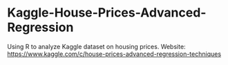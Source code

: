 # Kaggle-House-Prices-Advanced-Regression
Using R to analyze Kaggle dataset on housing prices. Website: https://www.kaggle.com/c/house-prices-advanced-regression-techniques
